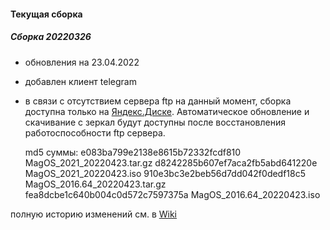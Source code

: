 #### Текущая сборка
##### Сборка 20220326

* обновления на 23.04.2022
* добавлен клиент telegram
* в связи с отсутствием сервера ftp на данный момент, сборка доступна только на [Яндекс.Диске](https://disk.yandex.ru/d/Tnne2b40zhMaK). Автоматическое обновление и скачивание с зеркал будут доступны после восстановления работоспособности ftp сервера.

    md5 суммы:
    e083ba799e2138e8615b72332fcdf810  MagOS_2021_20220423.tar.gz
    d8242285b607ef7aca2fb5abd641220e  MagOS_2021_20220423.iso
    910e3bc3e2beb56d7dd042f0dedf18c5  MagOS_2016.64_20220423.tar.gz
    fea8dcbe1c640b004c0d572c7597375a  MagOS_2016.64_20220423.iso

полную историю изменений см. в [Wiki](https://github.com/magos-linux/magos-linux/wiki/История)
